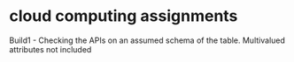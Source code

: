 # cloud computing assignments

Build1 - Checking the APIs on an assumed schema of the table. Multivalued attributes not included
